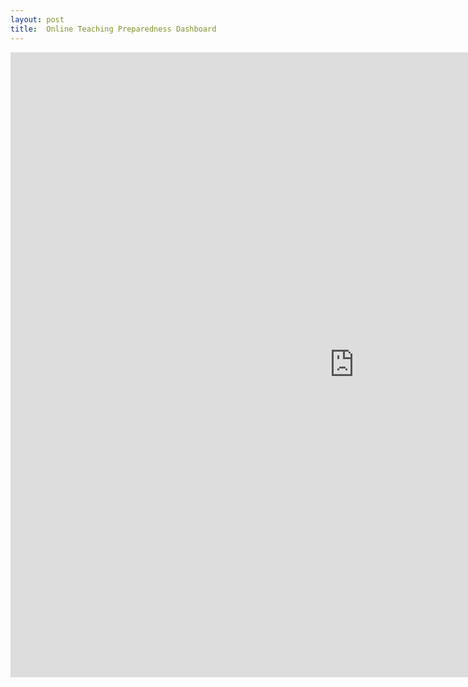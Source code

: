 ```yaml
---
layout: post
title:  Online Teaching Preparedness Dashboard
---
```


<iframe frameborder="0" src="https://public.tableau.com/views/OnlineTeachingPreparednessDashboard/OnlineTeachingPreparednessDashboard?:display_count=y&:origin=viz_share_link?:embed=yes&:display_count=yes&:showVizHome=no" width = '1100' height = '1000' scrolling='auto' allow></iframe>